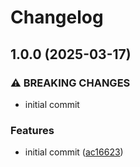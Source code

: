 # Changelog

## 1.0.0 (2025-03-17)


### ⚠ BREAKING CHANGES

* initial commit

### Features

* initial commit ([ac16623](https://github.com/compwright/shipstation-php/commit/ac16623817063411b93a52632035fe14e0f550c6))
